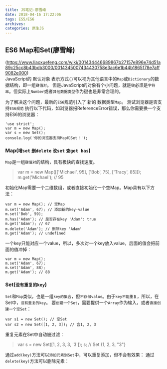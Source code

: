 ```yaml
---
title: JS笔记-廖雪峰
date: 2018-04-16 17:22:06
tags: ES5/ES6
archives: 
categories: 原生JS
---
```

## ES6 Map和Set(廖雪峰)
(https://www.liaoxuefeng.com/wiki/001434446689867b27157e896e74d51a89c25cc8b43bdb3000/0014345007434430758e3ac6e1b44b1865178e7aff9082e000)<br>
JavaScript的 默认对象 表示方式`{}`可以视为其他语言中的`Map`或`Dictionary`的数据结构，即一组`键值对`。
但是JavaScript的对象有个小问题，就是`键`必须是`字符串`。但实际上`Number`或者`其他数据类型`作为键也是非常合理的。

为了解决这个问题，最新的`ES6`规范引入了 新的 数据类型`Map`。
测试浏览器是否支持`ES6规范` 执行以下代码，如浏览器报ReferenceError错误，那么你需要换一个支持ES6的浏览器：
````
'use strict';
var m = new Map();
var s = new Set();
console.log('你的浏览器支持Map和Set！');
````
### Map(`增set` `删delete` `改set` `查get has`)
`Map`是一组`键值对`的结构，具有极快的查找速度。
> var m = new Map([['Michael', 95], ['Bob', 75], ['Tracy', 85]]); <br>
> m.get('Michael'); // 95

初始化Map需要一个二维数组，或者直接初始化一个空Map。Map具有以下方法：
````
var m = new Map(); // 空Map
m.set('Adam', 67); // 添加新的key-value
m.set('Bob', 59);
m.has('Adam'); // 是否存在key 'Adam': true
m.get('Adam'); // 67
m.delete('Adam'); // 删除key 'Adam'
m.get('Adam'); // undefined
````
一个key只能对应一个value，所以，多次对一个key放入value，后面的值会把前面的值冲掉：
````
var m = new Map();
m.set('Adam', 67);
m.set('Adam', 88);
m.get('Adam'); // 88
````

### Set(`没有重复的key`)
`Set`和`Map`类似，也是一组`key的集合`，但`不存储value`。由于`key不能重复`，所以，在Set中，`没有重复的key`。
要`创建一个Set`，需要提供一个`Array`作为输入，或者`直接创建一个空Set`：
````
var s1 = new Set(); // 空Set
var s2 = new Set([1, 2, 3]); // 含1, 2, 3
````
重复元素在Set中自动被过滤：
> var s = new Set([1, 2, 3, 3, '3']);
> s; // Set {1, 2, 3, "3"}

通过`add(key)`方法可以`添加元素到Set`中，可以重复添加，但不会有效果：
通过`delete(key)`方法可以删除元素：

